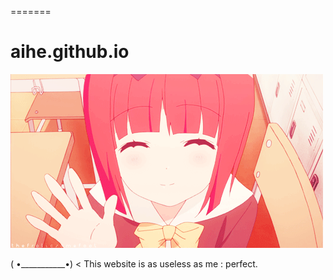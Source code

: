 =======

# aihe.github.io

![HTML power](pics/cya.gif)

( •___________•) <
This website is as useless as me : perfect.
